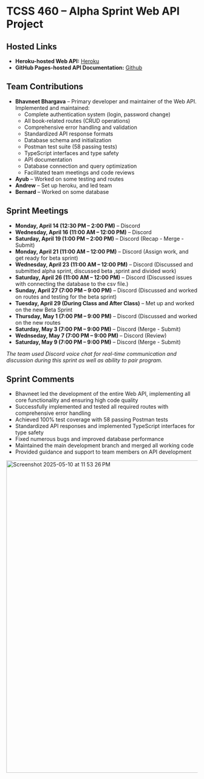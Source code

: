 # TCSS 460 – Alpha Sprint Web API Project

## Hosted Links
- **Heroku-hosted Web API:** [Heroku](https://group7-tcss460-web-api-6a6786271b27.herokuapp.com/)
- **GitHub Pages-hosted API Documentation:** [Github](https://ahwang5.github.io/TCSS-460-Web-API/)

## Team Contributions
- **Bhavneet Bhargava** – Primary developer and maintainer of the Web API. Implemented and maintained:
  - Complete authentication system (login, password change)
  - All book-related routes (CRUD operations)
  - Comprehensive error handling and validation
  - Standardized API response formats
  - Database schema and initialization
  - Postman test suite (58 passing tests)
  - TypeScript interfaces and type safety
  - API documentation
  - Database connection and query optimization
  - Facilitated team meetings and code reviews
- **Ayub** – Worked on some testing and routes
- **Andrew** – Set up heroku, and led team
- **Bernard** – Worked on some database

## Sprint Meetings
- **Monday, April 14 (12:30 PM – 2:00 PM)** – Discord  
- **Wednesday, April 16 (11:00 AM – 12:00 PM)** – Discord
- **Saturday, April 19 (1:00 PM – 2:00 PM)** – Discord (Recap - Merge - Submit)
- **Monday, April 21 (11:00 AM – 12:00 PM)** – Discord (Assign work, and get ready for beta sprint)
- **Wednesday, April 23 (11:00 AM – 12:00 PM)** – Discord (Discussed and submitted alpha sprint, discussed beta ,sprint and divided work) 
- **Saturday, April 26 (11:00 AM – 12:00 PM)** – Discord (Discussed issues with connecting the database to the csv file.)
- **Sunday, April 27 (7:00 PM – 9:00 PM)** – Discord (Discussed and worked on routes and testing for the beta sprint)
- **Tuesday, April 29 (During Class and After Class)** – Met up and worked on the new Beta Sprint
- **Thursday, May  1 (7:00 PM – 9:00 PM)** – Discord (Discussed and worked on the new routes
- **Saturday, May 3 (7:00 PM – 9:00 PM)** – Discord (Merge - Submit)
- **Wednseday, May 7 (7:00 PM – 9:00 PM)** – Discord (Review)
- **Saturday, May 9 (7:00 PM – 9:00 PM)** – Discord (Merge - Submit)

_The team used Discord voice chat for real-time communication and discussion during this sprint as well as ability to pair program._

## Sprint Comments
- Bhavneet led the development of the entire Web API, implementing all core functionality and ensuring high code quality
- Successfully implemented and tested all required routes with comprehensive error handling
- Achieved 100% test coverage with 58 passing Postman tests
- Standardized API responses and implemented TypeScript interfaces for type safety
- Fixed numerous bugs and improved database performance
- Maintained the main development branch and merged all working code
- Provided guidance and support to team members on API development


<img width="822" alt="Screenshot 2025-05-10 at 11 53 26 PM" src="https://github.com/user-attachments/assets/efac2f6c-aeb2-4b0d-97c3-31266352ad59" />



